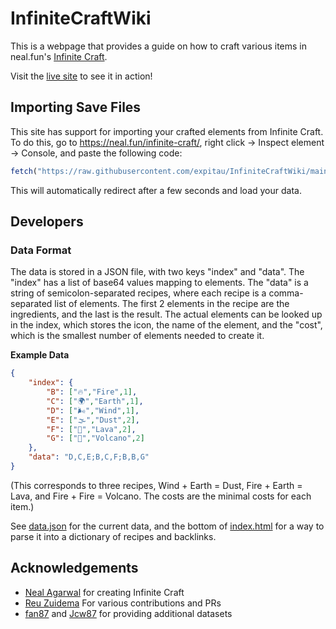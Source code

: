 # InfiniteCraftWiki

This is a webpage that provides a guide on how to craft various items in neal.fun's [Infinite Craft](https://neal.fun/infinite-craft/).

Visit the [live site](#) to see it in action!

## Importing Save Files

This site has support for importing your crafted elements from Infinite Craft. To do this, go to https://neal.fun/infinite-craft/, right click -> Inspect element -> Console, and paste the following code:

```javascript
fetch("https://raw.githubusercontent.com/expitau/InfiniteCraftWiki/main/web/data/index.json").then(res => res.json()).then(data => { index = Object.fromEntries(Object.entries(data).map(x => [x[1][1], x[0]])); window.location.href = `https://expitau.github.io/InfiniteCraftWiki?s=${JSON.parse(localStorage.getItem('infinite-craft-data')).elements.map(a => index[a.text]).filter(x => x).join(",")}` })
```

This will automatically redirect after a few seconds and load your data.

## Developers

### Data Format
The data is stored in a JSON file, with two keys "index" and "data". The "index" has a list of base64 values mapping to elements. The "data" is a string of semicolon-separated recipes, where each recipe is a comma-separated list of elements. The first 2 elements in the recipe are the ingredients, and the last is the result. The actual elements can be looked up in the index, which stores the icon, the name of the element, and the "cost", which is the smallest number of elements needed to create it.

**Example Data**
```json
{
    "index": {
        "B": ["🔥","Fire",1],
        "C": ["🌍","Earth",1],
        "D": ["🌬️","Wind",1],
        "E": ["🌫️","Dust",2],
        "F": ["🌋","Lava",2],
        "G": ["🌋","Volcano",2]
    },
    "data": "D,C,E;B,C,F;B,B,G"
}
```

(This corresponds to three recipes, Wind + Earth = Dust, Fire + Earth = Lava, and Fire + Fire = Volcano. The costs are the minimal costs for each item.)

See [data.json](web/data/data.json) for the current data, and the bottom of [index.html](web/index.html) for a way to parse it into a dictionary of recipes and backlinks. 

## Acknowledgements
- [Neal Agarwal](https://neal.fun/) for creating Infinite Craft
- [Reu Zuidema](https://github.com/reumarks) For various contributions and PRs
- [fan87](https://github.com/fan87) and [Jcw87](https://github.com/Jcw87) for providing additional datasets
